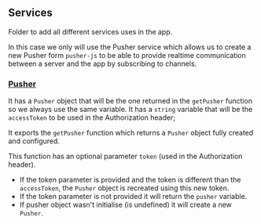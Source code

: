 ## Services

Folder to add all different services uses in the app.

In this case we only will use the Pusher service which allows us to create a new Pusher form `pusher-js` to be able to provide realtime communication between a server and the app by subscribing to channels.

### [Pusher](https://github.com/migue02/miguel-morales-aircall-test/tree/main/src/services/Pusher)

It has a `Pusher` object that will be the one returned in the `getPusher` function so we always use the same variable.
It has a `string` variable that will be the `accessToken` to be used in the Authorization header;

It exports the `getPusher` function which returns a `Pusher` object fully created and configured.

This function has an optional parameter `token` (used in the Authorization header).

-   If the token parameter is provided and the token is different than the `accessToken`, the `Pusher` object is recreated using this new token.
-   If the token parameter is not provided it will return the `pusher` variable.
-   If pusher object wasn't initialise (is undefined) it will create a new `Pusher`.
